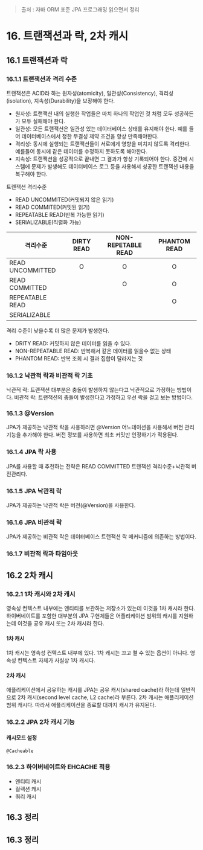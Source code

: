 > 출처 : 자바 ORM 표준 JPA 프로그래밍 읽으면서 정리  

# 16. 트랜잭션과 락, 2차 캐시
## 16.1 트랜잭션과 락
### 16.1.1 트랜잭션과 격리 수준
트랜잭션은 ACID라 하는 원자성(atomicity), 일관성(Consistency), 격리성(isolation), 지속성(Durability)을 보장해야 한다.
- 원자성: 트랜잭션 내의 실행한 작업들은 마치 하나의 작업인 것 처럼 모두 성공하든가 모두 실패해야 한다.
- 일관성: 모든 트랜잭션은 일관성 있는 데이터베이스 상태를 유지해야 한다. 예를 들어 데이터베이스에서 정한 무결성 제약 조건을 항상 만족해야한다.
- 격리성: 동시에 실행되는 트랜잭션들이 서로에게 영향을 미치지 않도록 격리한다. 예를들어 동시에 같은 데이터를 수정하지 못하도록 해야한다.
- 지속성: 트랜잭션을 성공적으로 끝내면 그 결과가 항상 기록되어야 한다. 중간에 시스템에 문제가 발생해도 데이터베이스 로그 등을 사용해서
성공한 트랜잭션 내용을 복구해야 한다.
  
트랜잭션 격리수준
- READ UNCOMMITED(커밋되지 않은 읽기)
- READ COMMITED(커밋된 읽기)
- REPEATABLE READ(반복 가능한 읽기)
- SERIALIZABLE(직렬화 가능)

|격리수준|DIRTY READ|NON-REPETABLE READ|PHANTOM READ|
|---|:---:|:---:|:---:|
|READ UNCOMMITTED|O|O|O|
|READ COMMITTED||O|O|
|REPEATABLE READ|||O|
|SERIALIZABLE||||

격리 수준이 낮을수록 더 많은 문제가 발생한다.

- DRITY READ: 커밋하지 않은 데이터를 읽을 수 있다.
- NON-REPEATABLE READ: 반복해서 같은 데이터를 읽을수 없는 상태
- PHANTOM READ: 반복 조회 시 결과 집합이 달라지는 것

### 16.1.2 낙관적 락과 비관적 락 기초
낙관적 락: 트랜잭션 대부분은 충돌이 발생하지 않는다고 낙관적으로 가정하는 방법이다.
비관적 락: 트랜잭션의 충돌이 발생한다고 가정하고 우선 락을 걸고 보는 방법이다.

### 16.1.3 @Version
JPA가 제공하는 낙관적 락을 사용하러면 @Version 어노테이션을 사용해서 버전 관리 기능을 추가해야 한다.
버전 정보를 사용하면 최초 커밋만 인정하기가 적용된다.

### 16.1.4 JPA 락 사용
JPA를 사용할 때 추천하는 전략은 READ COMMITTED 트랜잭션 격리수준+낙관적 버전관리다.

### 16.1.5 JPA 낙관적 락
JPA가 제공하는 낙관적 락은 버전(@Version)을 사용한다.

### 16.1.6 JPA 비관적 락
JPA가 제공하는 비관적 락은 데이터베이스 트랜잭션 락 메커니즘에 의존하는 방법이다.

### 16.1.7 비관적 락과 타임아웃

## 16.2 2차 캐시

### 16.2.1 1차 캐시와 2차 캐시
영속성 컨텍스트 내부에는 엔티티를 보관하는 저장소가 있는데 이것을 1차 캐시라 한다.
하이버네이트를 포함한 대부분의 JPA 구현체들은 어플리케이션 범위의 캐시를 지원하는데 이것을 공유 캐시 또는 2차 캐시라 한다.

#### 1차 캐시
1차 캐시는 영속성 컨텍스트 내부에 있다. 1차 캐시는 끄고 켤 수 있는 옵션이 아니다. 영속성 컨텍스트 자체가 사실상 1차 캐시다.

#### 2차 캐시
애플리케이션에서 공유하는 캐시를 JPA는 공유 캐시(shared cache)라 하는데 일반적으로 2차 캐시(second level cache, L2 cache)라 부른다.
2차 캐시는 애플리케이션 범위 캐시다. 따라서 애플리케이션을 종료할 대까지 캐시가 유지된다.

### 16.2.2 JPA 2차 캐시 기능
#### 캐시모드 설정
`@Cacheable`

### 16.2.3 하이버네이트와 EHCACHE 적용
- 엔티티 캐시
- 컬렉션 캐시
- 쿼리 캐시

## 16.3 정리



## 16.3 정리